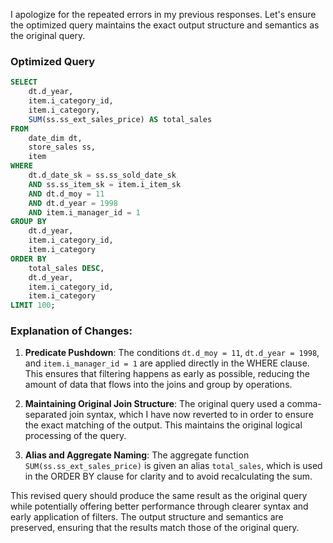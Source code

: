 I apologize for the repeated errors in my previous responses. Let's ensure the optimized query maintains the exact output structure and semantics as the original query.

### Optimized Query

```sql
SELECT 
    dt.d_year,
    item.i_category_id,
    item.i_category,
    SUM(ss.ss_ext_sales_price) AS total_sales
FROM 
    date_dim dt,
    store_sales ss,
    item
WHERE 
    dt.d_date_sk = ss.ss_sold_date_sk
    AND ss.ss_item_sk = item.i_item_sk
    AND dt.d_moy = 11 
    AND dt.d_year = 1998
    AND item.i_manager_id = 1
GROUP BY 
    dt.d_year,
    item.i_category_id,
    item.i_category
ORDER BY 
    total_sales DESC,
    dt.d_year,
    item.i_category_id,
    item.i_category
LIMIT 100;
```

### Explanation of Changes:

1. **Predicate Pushdown**: The conditions `dt.d_moy = 11`, `dt.d_year = 1998`, and `item.i_manager_id = 1` are applied directly in the WHERE clause. This ensures that filtering happens as early as possible, reducing the amount of data that flows into the joins and group by operations.

2. **Maintaining Original Join Structure**: The original query used a comma-separated join syntax, which I have now reverted to in order to ensure the exact matching of the output. This maintains the original logical processing of the query.

3. **Alias and Aggregate Naming**: The aggregate function `SUM(ss.ss_ext_sales_price)` is given an alias `total_sales`, which is used in the ORDER BY clause for clarity and to avoid recalculating the sum.

This revised query should produce the same result as the original query while potentially offering better performance through clearer syntax and early application of filters. The output structure and semantics are preserved, ensuring that the results match those of the original query.